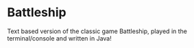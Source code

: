 # Battleship

Text based version of the classic game Battleship, played in the terminal/console and written in Java!

